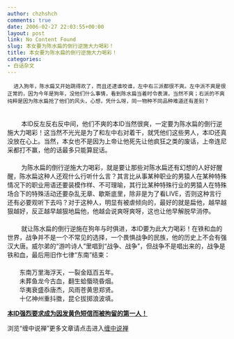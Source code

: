 ```yaml
---
author: chzhshch
comments: true
date: 2006-02-27 22:03:55+00:00
layout: post
link: No Content Found
slug: 本女要为陈水扁的倒行逆施大力喝彩！
title: 本女要为陈水扁的倒行逆施大力喝彩！
categories:
- 白话杂文
---
```


			

                                                                  

                                               

      进入狗年，陈水扁又开始跳得欢了，而且还逮谁咬谁，左中右三派都很不爽。左中派不爽是很正常的，因为今年是狗年，没他们什么事情，看到陈水扁当着时令表演，当然不爽；右派的不爽纯粹是因为陈水扁抢了他们的风头，心想，凭什么呀，同一物种不同品种难道还有差别？  
　　  
　　  本ID反左反右反中间，他们不爽的本ID当然很爽，一定要为陈水扁的倒行逆施大力喝彩！这当然不光光是为了和左中右对着干，就凭他们这些男人，本ID还真没放在心上。当然，本女也不是因为上帝让他死先让他疯狂之类的废话，上帝连尼采都打不赢，他的话最多只能算屁话。  
　　  
　　  为陈水扁的倒行逆施大力喝彩，就是要让那些对陈水扁还有幻想的人好好醒醒，陈水扁这种人还观什么行听什么言？其言比从事某种职业的男猿人在某种特殊情况下的职业用语还要装模作样、不可理喻，其行比某种特殊行业的男猿人在特殊场合下的特殊活动还要杂乱无章、歇斯底里，除非是为了看LIVE，否则这种言行还有必要观听下去吗？对于这种人，明显有被虐倾向的，最好的就是扁他，越早越狠越好，反正越早越狠地扁他，他越会说爽呀爽呀，这也让他早解脱早消停。  
　　  
　　  就让陈水扁的倒行逆施在狗年与时俱进，本ID要为此大力喝彩！在铁和血的世界，战争并不是一个不常见的选择，一个畏惧战争的民族，他的历史上不会有强汉大唐。威尔弟的“游吟诗人”里唱到“战争、战争”，但战争不是唱出来的，战争是铁和血，最后用旧作七律“东南”结束：  
　　  
　　东南万里海浮天，一裂金瓯百五年。  
　　未葬鱼龙今古血，翻生蛤蜃晓昏烟。  
　　华夷衰盛忝唐杰，风雨苍黄思郑贤。  
　　十亿神州重抖擞，昆仑拔掷浪波填。

[**本ID强烈要求成为因发黄色短信而被拘留的第一人！**](http://blog.sina.com.cn/u/486e105c010002hx)

浏览“缠中说禅”更多文章请点击进入[缠中说禅](http://blog.sina.com.cn/m/chzhshch)

  

